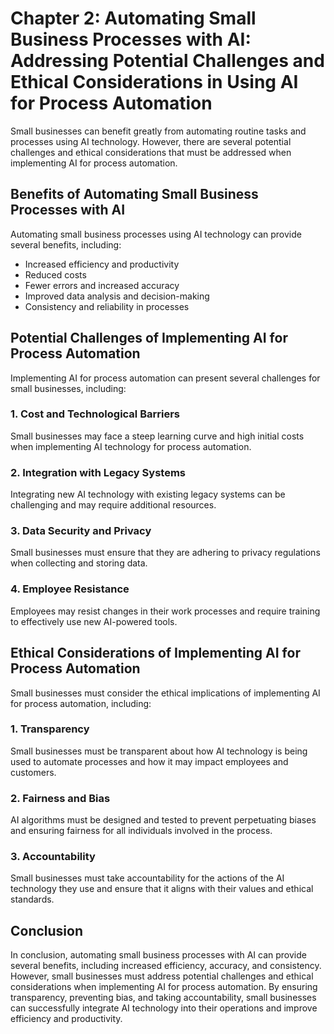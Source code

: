 Chapter 2: Automating Small Business Processes with AI: Addressing Potential Challenges and Ethical Considerations in Using AI for Process Automation
=====================================================================================================================================================

Small businesses can benefit greatly from automating routine tasks and processes using AI technology. However, there are several potential challenges and ethical considerations that must be addressed when implementing AI for process automation.

Benefits of Automating Small Business Processes with AI
-------------------------------------------------------

Automating small business processes using AI technology can provide several benefits, including:

* Increased efficiency and productivity
* Reduced costs
* Fewer errors and increased accuracy
* Improved data analysis and decision-making
* Consistency and reliability in processes

Potential Challenges of Implementing AI for Process Automation
--------------------------------------------------------------

Implementing AI for process automation can present several challenges for small businesses, including:

### 1. Cost and Technological Barriers

Small businesses may face a steep learning curve and high initial costs when implementing AI technology for process automation.

### 2. Integration with Legacy Systems

Integrating new AI technology with existing legacy systems can be challenging and may require additional resources.

### 3. Data Security and Privacy

Small businesses must ensure that they are adhering to privacy regulations when collecting and storing data.

### 4. Employee Resistance

Employees may resist changes in their work processes and require training to effectively use new AI-powered tools.

Ethical Considerations of Implementing AI for Process Automation
----------------------------------------------------------------

Small businesses must consider the ethical implications of implementing AI for process automation, including:

### 1. Transparency

Small businesses must be transparent about how AI technology is being used to automate processes and how it may impact employees and customers.

### 2. Fairness and Bias

AI algorithms must be designed and tested to prevent perpetuating biases and ensuring fairness for all individuals involved in the process.

### 3. Accountability

Small businesses must take accountability for the actions of the AI technology they use and ensure that it aligns with their values and ethical standards.

Conclusion
----------

In conclusion, automating small business processes with AI can provide several benefits, including increased efficiency, accuracy, and consistency. However, small businesses must address potential challenges and ethical considerations when implementing AI for process automation. By ensuring transparency, preventing bias, and taking accountability, small businesses can successfully integrate AI technology into their operations and improve efficiency and productivity.
